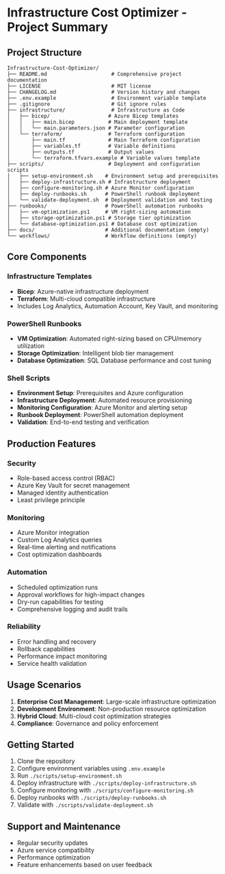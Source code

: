 # Infrastructure Cost Optimizer - Project Summary

## Project Structure

```
Infrastructure-Cost-Optimizer/
├── README.md                     # Comprehensive project documentation
├── LICENSE                       # MIT license
├── CHANGELOG.md                  # Version history and changes
├── .env.example                  # Environment variable template
├── .gitignore                    # Git ignore rules
├── infrastructure/               # Infrastructure as Code
│   ├── bicep/                   # Azure Bicep templates
│   │   ├── main.bicep           # Main deployment template
│   │   └── main.parameters.json # Parameter configuration
│   └── terraform/               # Terraform configuration
│       ├── main.tf              # Main Terraform configuration
│       ├── variables.tf         # Variable definitions
│       ├── outputs.tf           # Output values
│       └── terraform.tfvars.example # Variable values template
├── scripts/                     # Deployment and configuration scripts
│   ├── setup-environment.sh    # Environment setup and prerequisites
│   ├── deploy-infrastructure.sh # Infrastructure deployment
│   ├── configure-monitoring.sh # Azure Monitor configuration
│   ├── deploy-runbooks.sh      # PowerShell runbook deployment
│   └── validate-deployment.sh  # Deployment validation and testing
├── runbooks/                   # PowerShell automation runbooks
│   ├── vm-optimization.ps1     # VM right-sizing automation
│   ├── storage-optimization.ps1 # Storage tier optimization
│   └── database-optimization.ps1 # Database cost optimization
├── docs/                       # Additional documentation (empty)
└── workflows/                  # Workflow definitions (empty)
```

## Core Components

### Infrastructure Templates
- **Bicep**: Azure-native infrastructure deployment
- **Terraform**: Multi-cloud compatible infrastructure
- Includes Log Analytics, Automation Account, Key Vault, and monitoring

### PowerShell Runbooks
- **VM Optimization**: Automated right-sizing based on CPU/memory utilization
- **Storage Optimization**: Intelligent blob tier management
- **Database Optimization**: SQL Database performance and cost tuning

### Shell Scripts
- **Environment Setup**: Prerequisites and Azure configuration
- **Infrastructure Deployment**: Automated resource provisioning
- **Monitoring Configuration**: Azure Monitor and alerting setup
- **Runbook Deployment**: PowerShell automation deployment
- **Validation**: End-to-end testing and verification

## Production Features

### Security
- Role-based access control (RBAC)
- Azure Key Vault for secret management
- Managed identity authentication
- Least privilege principle

### Monitoring
- Azure Monitor integration
- Custom Log Analytics queries
- Real-time alerting and notifications
- Cost optimization dashboards

### Automation
- Scheduled optimization runs
- Approval workflows for high-impact changes
- Dry-run capabilities for testing
- Comprehensive logging and audit trails

### Reliability
- Error handling and recovery
- Rollback capabilities
- Performance impact monitoring
- Service health validation

## Usage Scenarios

1. **Enterprise Cost Management**: Large-scale infrastructure optimization
2. **Development Environment**: Non-production resource optimization
3. **Hybrid Cloud**: Multi-cloud cost optimization strategies
4. **Compliance**: Governance and policy enforcement

## Getting Started

1. Clone the repository
2. Configure environment variables using `.env.example`
3. Run `./scripts/setup-environment.sh`
4. Deploy infrastructure with `./scripts/deploy-infrastructure.sh`
5. Configure monitoring with `./scripts/configure-monitoring.sh`
6. Deploy runbooks with `./scripts/deploy-runbooks.sh`
7. Validate with `./scripts/validate-deployment.sh`

## Support and Maintenance

- Regular security updates
- Azure service compatibility
- Performance optimization
- Feature enhancements based on user feedback
